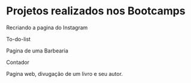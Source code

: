 # Projetos realizados nos Bootcamps

<p>Recriando a pagina do Instagram</p>
<p>To-do-list</p>
<p>Pagina de uma Barbearia</p>
<p>Contador</p>
<p> Pagina web, divugação de um livro e seu autor.
